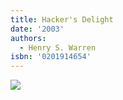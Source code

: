 ```yaml
---
title: Hacker's Delight
date: '2003'
authors:
  - Henry S. Warren
isbn: '0201914654'
---
```

![](/media/books/hackers-delight.jpg)
